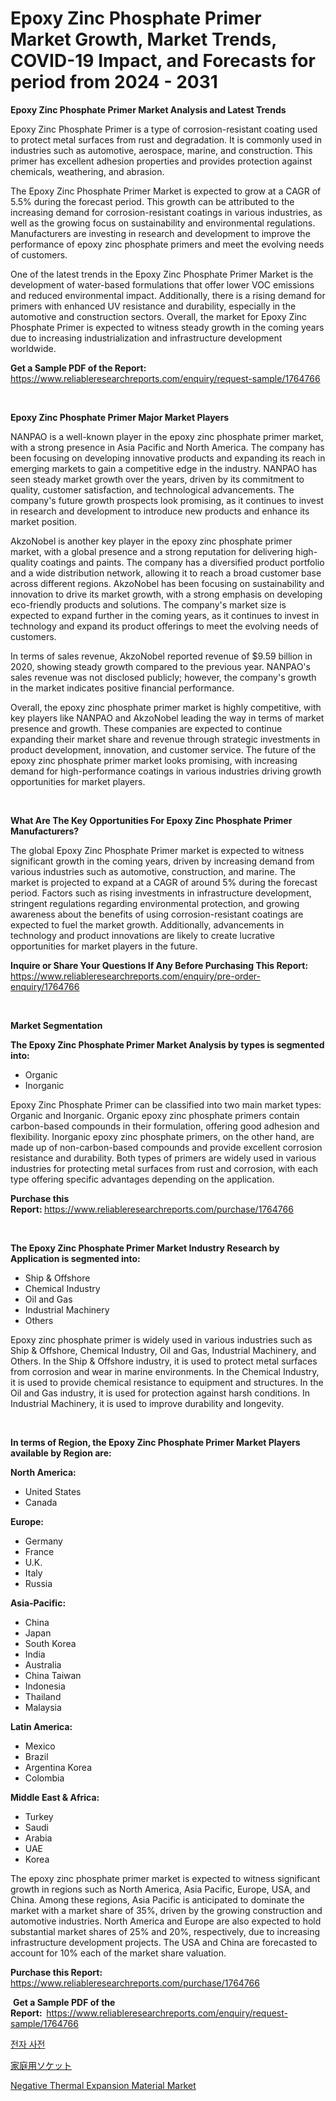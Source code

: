 <p><h1>Epoxy Zinc Phosphate Primer Market Growth, Market Trends, COVID-19 Impact, and Forecasts for period from 2024 - 2031</h1></p><p><strong>Epoxy Zinc Phosphate Primer Market Analysis and Latest Trends</strong></p>
<p><p>Epoxy Zinc Phosphate Primer is a type of corrosion-resistant coating used to protect metal surfaces from rust and degradation. It is commonly used in industries such as automotive, aerospace, marine, and construction. This primer has excellent adhesion properties and provides protection against chemicals, weathering, and abrasion.</p><p>The Epoxy Zinc Phosphate Primer Market is expected to grow at a CAGR of 5.5% during the forecast period. This growth can be attributed to the increasing demand for corrosion-resistant coatings in various industries, as well as the growing focus on sustainability and environmental regulations. Manufacturers are investing in research and development to improve the performance of epoxy zinc phosphate primers and meet the evolving needs of customers.</p><p>One of the latest trends in the Epoxy Zinc Phosphate Primer Market is the development of water-based formulations that offer lower VOC emissions and reduced environmental impact. Additionally, there is a rising demand for primers with enhanced UV resistance and durability, especially in the automotive and construction sectors. Overall, the market for Epoxy Zinc Phosphate Primer is expected to witness steady growth in the coming years due to increasing industrialization and infrastructure development worldwide.</p></p>
<p><strong>Get a Sample PDF of the Report:&nbsp;</strong> <a href="https://www.reliableresearchreports.com/enquiry/request-sample/1764766">https://www.reliableresearchreports.com/enquiry/request-sample/1764766</a></p>
<p>&nbsp;</p>
<p><strong>Epoxy Zinc Phosphate Primer Major Market Players</strong></p>
<p><p>NANPAO is a well-known player in the epoxy zinc phosphate primer market, with a strong presence in Asia Pacific and North America. The company has been focusing on developing innovative products and expanding its reach in emerging markets to gain a competitive edge in the industry. NANPAO has seen steady market growth over the years, driven by its commitment to quality, customer satisfaction, and technological advancements. The company's future growth prospects look promising, as it continues to invest in research and development to introduce new products and enhance its market position.</p><p>AkzoNobel is another key player in the epoxy zinc phosphate primer market, with a global presence and a strong reputation for delivering high-quality coatings and paints. The company has a diversified product portfolio and a wide distribution network, allowing it to reach a broad customer base across different regions. AkzoNobel has been focusing on sustainability and innovation to drive its market growth, with a strong emphasis on developing eco-friendly products and solutions. The company's market size is expected to expand further in the coming years, as it continues to invest in technology and expand its product offerings to meet the evolving needs of customers.</p><p>In terms of sales revenue, AkzoNobel reported revenue of $9.59 billion in 2020, showing steady growth compared to the previous year. NANPAO's sales revenue was not disclosed publicly; however, the company's growth in the market indicates positive financial performance.</p><p>Overall, the epoxy zinc phosphate primer market is highly competitive, with key players like NANPAO and AkzoNobel leading the way in terms of market presence and growth. These companies are expected to continue expanding their market share and revenue through strategic investments in product development, innovation, and customer service. The future of the epoxy zinc phosphate primer market looks promising, with increasing demand for high-performance coatings in various industries driving growth opportunities for market players.</p></p>
<p>&nbsp;</p>
<p><strong>What Are The Key Opportunities For Epoxy Zinc Phosphate Primer Manufacturers?</strong></p>
<p><p>The global Epoxy Zinc Phosphate Primer market is expected to witness significant growth in the coming years, driven by increasing demand from various industries such as automotive, construction, and marine. The market is projected to expand at a CAGR of around 5% during the forecast period. Factors such as rising investments in infrastructure development, stringent regulations regarding environmental protection, and growing awareness about the benefits of using corrosion-resistant coatings are expected to fuel the market growth. Additionally, advancements in technology and product innovations are likely to create lucrative opportunities for market players in the future.</p></p>
<p><strong>Inquire or Share Your Questions If Any Before Purchasing This Report:</strong> <a href="https://www.reliableresearchreports.com/enquiry/pre-order-enquiry/1764766">https://www.reliableresearchreports.com/enquiry/pre-order-enquiry/1764766</a></p>
<p>&nbsp;</p>
<p><strong>Market Segmentation</strong></p>
<p><strong>The Epoxy Zinc Phosphate Primer Market Analysis by types is segmented into:</strong></p>
<p><ul><li>Organic</li><li>Inorganic</li></ul></p>
<p><p>Epoxy Zinc Phosphate Primer can be classified into two main market types: Organic and Inorganic. Organic epoxy zinc phosphate primers contain carbon-based compounds in their formulation, offering good adhesion and flexibility. Inorganic epoxy zinc phosphate primers, on the other hand, are made up of non-carbon-based compounds and provide excellent corrosion resistance and durability. Both types of primers are widely used in various industries for protecting metal surfaces from rust and corrosion, with each type offering specific advantages depending on the application.</p></p>
<p><strong>Purchase this Report:&nbsp;</strong><a href="https://www.reliableresearchreports.com/purchase/1764766">https://www.reliableresearchreports.com/purchase/1764766</a></p>
<p>&nbsp;</p>
<p><strong>The Epoxy Zinc Phosphate Primer Market Industry Research by Application is segmented into:</strong></p>
<p><ul><li>Ship & Offshore</li><li>Chemical Industry</li><li>Oil and Gas</li><li>Industrial Machinery</li><li>Others</li></ul></p>
<p><p>Epoxy zinc phosphate primer is widely used in various industries such as Ship & Offshore, Chemical Industry, Oil and Gas, Industrial Machinery, and Others. In the Ship & Offshore industry, it is used to protect metal surfaces from corrosion and wear in marine environments. In the Chemical Industry, it is used to provide chemical resistance to equipment and structures. In the Oil and Gas industry, it is used for protection against harsh conditions. In Industrial Machinery, it is used to improve durability and longevity.</p></p>
<p>&nbsp;</p>
<p><strong>In terms of Region, the Epoxy Zinc Phosphate Primer Market Players available by Region are:</strong></p>
<p>
    <p> <strong> North America: </strong>
        <ul>
            <li>United States</li>
            <li>Canada</li>
        </ul>
        </p> 
    <p> <strong> Europe: </strong>
        <ul>
            <li>Germany</li>
            <li>France</li>
            <li>U.K.</li>
            <li>Italy</li>
            <li>Russia</li>
        </ul>
        </p> 
    <p> <strong> Asia-Pacific: </strong>
        <ul>
            <li>China</li>
            <li>Japan</li>
            <li>South Korea</li>
            <li>India</li>
            <li>Australia</li>
            <li>China Taiwan</li>
            <li>Indonesia</li>
            <li>Thailand</li>
            <li>Malaysia</li>
        </ul>
        </p> 
    <p> <strong> Latin America: </strong>
        <ul>
            <li>Mexico</li>
            <li>Brazil</li>
            <li>Argentina Korea</li>
            <li>Colombia</li>
        </ul>
        </p> 
    <p> <strong> Middle East & Africa: </strong>
        <ul>
            <li>Turkey</li>
            <li>Saudi</li>
            <li>Arabia</li>
            <li>UAE</li>
            <li>Korea</li>
        </ul>
    </p>
    </p>
<p><p>The epoxy zinc phosphate primer market is expected to witness significant growth in regions such as North America, Asia Pacific, Europe, USA, and China. Among these regions, Asia Pacific is anticipated to dominate the market with a market share of 35%, driven by the growing construction and automotive industries. North America and Europe are also expected to hold substantial market shares of 25% and 20%, respectively, due to increasing infrastructure development projects. The USA and China are forecasted to account for 10% each of the market share valuation.</p></p>
<p><strong>Purchase this Report: </strong><a href="https://www.reliableresearchreports.com/purchase/1764766">https://www.reliableresearchreports.com/purchase/1764766</a></p>
<p>&nbsp;<strong>Get a Sample PDF of the Report:&nbsp;&nbsp;</strong><a href="https://www.reliableresearchreports.com/enquiry/request-sample/1764766">https://www.reliableresearchreports.com/enquiry/request-sample/1764766</a></p>
<p><strong></strong></p>
<p><p><a href="https://github.com/bunxhcci35271755/Market-Research-Report-List-1/blob/main/4597525193456.md">전자 사전</a></p><p><a href="https://github.com/efcvopdgkdx128/Market-Research-Report-List-1/blob/main/5342760193672.md">家庭用ソケット</a></p><p><a href="https://github.com/Chiragrp22/Market-Research-Report-List-3/blob/main/negative-thermal-expansion-material-market.md">Negative Thermal Expansion Material Market</a></p></p>